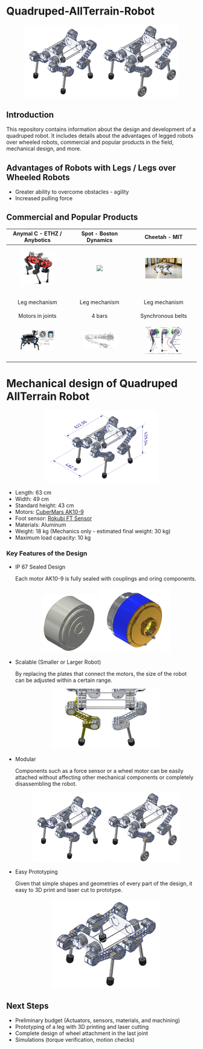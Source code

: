 # Quadruped-AllTerrain-Robot
<p align="center" width="100%">
 <img width="40%" src=Images/q1.png>
 <img width="40%" src=Images/q4.png>
</p>

## Introduction

This repository contains information about the design and development of a quadruped robot. It includes details about the advantages of legged robots over wheeled robots, commercial and popular products in the field, mechanical design, and more.

## Advantages of Robots with Legs / Legs over Wheeled Robots

- Greater ability to overcome obstacles - agility
- Increased pulling force

## Commercial and Popular Products

| Anymal C - ETHZ / Anybotics | Spot - Boston Dynamics | Cheetah - MIT |
| :--------------------------: | :---------------------: | :------------: |
| <p align="center" width="100%"><img width="60%" src=Images/anybotic1.png></p> | <p align="center" width="100%"><img width="60%" src=Images/spot.png></p> | <p align="center" width="100%"><img width="60%" src=Images/cheetah.png></p> |
| <p align="center" colspan="3">Leg mechanism</p> | <p align="center" colspan="3">Leg mechanism</p> | <p align="center" colspan="3">Leg mechanism</p> |
| Motors in joints | 4 bars| Synchronous belts | 
| <p align="center" width="100%"><img width="60%" src=Images/anymal_leg.jpeg></p> | <p align="center" width="100%"><img width="60%" src=Images/spot_leg.png></p> | <p align="center" width="100%"><img width="60%" src=Images/cheetah_leg.png></p> |

# Mechanical design of Quadruped AllTerrain Robot

<p align="center" width="100%">
 <img width="60%" src=Images/q3.png>
</p>

- Length: 63 cm
- Width: 49 cm
- Standard height: 43 cm
- Motors: [CuberMars AK10-9](https://www.cubemars.com/goods-1141-AK10-9+V20.html)
- Foot sensor: [Rokubi FT Sensor](https://www.botasys.com/force-torque-sensors/rokubi)
- Materials: Aluminum
- Weight: 18 kg (Mechanics only - estimated final weight: 30 kg)
- Maximum load capacity: 10 kg

### Key Features of the Design

- IP 67 Sealed Design
    
    Each motor AK10-9 is fully sealed with couplings and oring components.
    <p align="center" width="100%">
     <img width="30%" src=Images/cubemarsak109.png>
     <img width="40%" src=Images/cubemarsak109_sealed.png>
    </p>
    
- Scalable (Smaller or Larger Robot)
    
    By replacing the plates that connect the motors, the size of the robot can be adjusted within a certain range.
    <p align="center" width="100%">
     <img width="60%" src=Images/q5.png>
    </p>
    
- Modular
    
    Components such as a force sensor or a wheel motor can be easily attached without affecting other mechanical components or completely disassembling the robot.
    <p align="center" width="100%">
     <img width="40%" src=Images/q1.png>
     <img width="40%" src=Images/q4.png>
    </p>

- Easy Prototyping

    Given that simple shapes and geometries of every part of the design, it easy to 3D print and laser cut to prototype.

  <p align="center" width="100%">
     <img width="60%" src=Images/q2.png>
    </p>

## Next Steps
- Preliminary budget (Actuators, sensors, materials, and machining)
- Prototyping of a leg with 3D printing and laser cutting
- Complete design of wheel attachment in the last joint
- Simulations (torque verification, motion checks)
